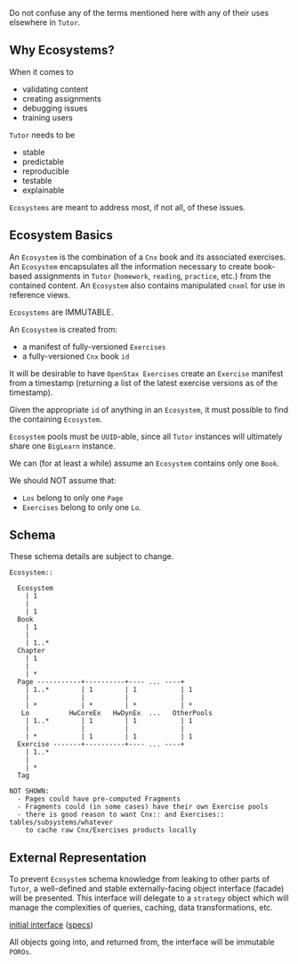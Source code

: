 Do not confuse any of the terms mentioned here with any of their uses elsewhere in `Tutor`.

## Why Ecosystems?

When it comes to

* validating content
* creating assignments
* debugging issues
* training users

`Tutor` needs to be

* stable
* predictable
* reproducible
* testable
* explainable

`Ecosystems` are meant to address most, if not all, of these issues.

## Ecosystem Basics

An `Ecosystem` is the combination of a `Cnx` book and its associated exercises.
An `Ecosystem` encapsulates all the information necessary to create book-based assignments in `Tutor` (`homework`, `reading`, `practice`, etc.) from the contained content.
An `Ecosystem` also contains manipulated `cnxml` for use in reference views.

`Ecosystems` are IMMUTABLE.

An `Ecosystem` is created from:

* a manifest of fully-versioned `Exercises`
* a fully-versioned `Cnx` book `id`

It will be desirable to have `OpenStax Exercises` create an `Exercise` manifest from a timestamp (returning a list of the latest exercise versions as of the timestamp).

Given the appropriate `id` of anything in an `Ecosystem`, it must possible to find the containing `Ecosystem`.

`Ecosystem` pools must be `UUID`-able, since all `Tutor` instances will ultimately share one `BigLearn` instance.

We can (for at least a while) assume an `Ecosystem` contains only one `Book`.

We should NOT assume that:

* `Los` belong to only one `Page` 
* `Exercises` belong to only one `Lo`.

## Schema

These schema details are subject to change.

```
Ecosystem::

  Ecosystem
    | 1
    |
    | 1
  Book
    | 1
    |
    | 1..*
  Chapter
    | 1
    |
    | *
  Page -----------+----------+---- ... ----+
    | 1..*        | 1        | 1           | 1
    |             |          |             |
    | *           | *        | *           | *
   Lo          HwCoreEx   HwDynEx  ...   OtherPools
    | 1..*        | 1        | 1           | 1
    |             |          |             |
    | *           | 1        | 1           | 1
  Exercise -------+----------+---- ... ----+
    | 1..*
    |
    | *
  Tag

NOT SHOWN:
  - Pages could have pre-computed Fragments
  - Fragments could (in some cases) have their own Exercise pools
  - there is good reason to want Cnx:: and Exercises:: tables/subsystems/whatever
    to cache raw Cnx/Exercises products locally
```

## External Representation

To prevent `Ecosystem` schema knowledge from leaking to other parts of `Tutor`, a well-defined and stable externally-facing object interface (facade) will be presented.  This interface will delegate to a `strategy` object which will manage the complexities of queries, caching, data transformations, etc.

[initial interface](https://github.com/openstax/tutor-server/blob/klb_content_abstractions/app/subsystems/ecosystem/ecosystem.rb) ([specs](https://github.com/openstax/tutor-server/blob/klb_content_abstractions/spec/subsystems/ecosystem/ecosystem_spec.rb))

All objects going into, and returned from, the interface will be immutable `POROs`.
